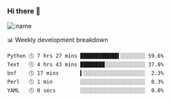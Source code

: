 ### Hi there 👋

<!--
**lv2020/lv2020** is a ✨ _special_ ✨ repository because its `README.md` (this file) appears on your GitHub profile.

Here are some ideas to get you started:

- 🔭 I’m currently working on ...
- 🌱 I’m currently learning ...
- 👯 I’m looking to collaborate on ...
- 🤔 I’m looking for help with ...
- 💬 Ask me about ...
- 📫 How to reach me: ...
- 😄 Pronouns: ...
- ⚡ Fun fact: ...
-->
![:name](https://count.getloli.com/get/@:lv2020)
 <!-- waka-box start -->
📊 Weekly development breakdown
```text
Python 🕓 7 hrs 27 mins ████████████▌░░░░░░░░ 59.6%
Text   🕓 4 hrs 43 mins ███████▉░░░░░░░░░░░░░ 37.8%
bnf    🕓 17 mins       ▍░░░░░░░░░░░░░░░░░░░░  2.3%
Perl   🕓 1 min         ░░░░░░░░░░░░░░░░░░░░░  0.3%
YAML   🕓 0 secs        ░░░░░░░░░░░░░░░░░░░░░  0.0%
```
<!-- Powered by https://github.com/YouEclipse/waka-box-go . -->
<!-- waka-box end -->
